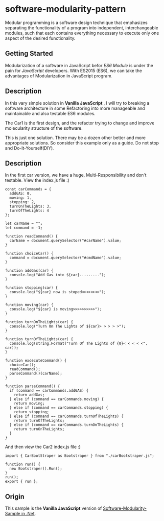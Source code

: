 # software-modularity-pattern


Modular programming is a software design technique that emphasizes separating the functionality of a program into independent, 
interchangeable modules, such that each contains everything necessary to execute only one aspect of the desired functionality.

## Getting Started
Modularization of a software in JavaScript befor *ES6 Module* is under the pain for *JavaScript* developers.
With ES2015 (ES6), we can take the advantages of Modularization in JavaScript  program.

## Description

In this vary simple solution in **Vanilla JavaScript** , I will try to breaking a software architecture 
in some Refactoring into more manageable and maintainable and also testable ES6 modules.

The Car1 is the first design, and the refactor trying to change and improve molecularity structure of the software.

This is just one solution. There may be a dozen other better and more appropriate solutions.
So consider this example only as a guide.
Do not stop and Do-It-Yourself(DIY).


## Description
In the first car version, we have a huge, Multi-Responsibility and don't testable. View the index.js file :)

```
const carCommands = {
  addGAS: 0,
  moving: 1,
  stopping: 2,
  turnOnTheLights: 3,
  turnOfTheLights: 4
};

let carName = "";
let command = -1;

function readCommand() {
  carName = document.querySelector("#carName").value;
}

function choiceCar() {
  command = document.querySelector("#cmdName").value;
}

function addGas(car) {
  console.log("Add Gas into ${car}.........");
}

function stopping(car) {
  console.log("${car} now is stoped<><><><>");
}

function moving(car) {
  console.log("${car} is moving>>>>>>>>>>");
}

function turnOnTheLights(car) {
  console.log("Turn On The Lights of ${car}> > > > >");
}

function turnOfTheLights(car) {
  console.log(string.Format("Turn Of The Lights of {0}< < < < <", car));
}

function excecuteCommand() {
  choiceCar();
  readCommand();
  parseCommand()(carName);
}

function parseCommand() {
  if (command == carCommands.addGAS) {
    return addGas;
  } else if (command == carCommands.moving) {
    return moving;
  } else if (command == carCommands.stopping) {
    return stopping;
  } else if (command == carCommands.turnOfTheLights) {
    return turnOfTheLights;
  } else if (command == carCommands.turnOnTheLights) {
    return turnOnTheLights;
  }
}
```
And then view the Car2 index.js file :)


```
import { CarBootStraper as Bootstraper } from "./carBootstraper.js";

function run() {
  new Bootstraper().Run();
}
run();
export { run };
```
## Origin
This sample is the **Vanilla JavaScript** version of 
[Software-Modularity-Sample in .Net](https://github.com/masoud-bahrami/software-modularity-pattern).
